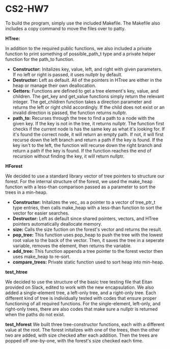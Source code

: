 # CS2-HW7

To build the program, simply use the included Makefile. The Makefile also includes a copy command to move the files over to patty.

**HTree:**

In addition to the required public functions, we also included a private function to print something of possible_path_t type and a private helper function for the path_to function.

- **Constructor:** Initalizes key, value, left, and right with given parameters. If no left or right is passed, it uses nullptr by default.
- **Destructor:** Left as default. All of the pointers in HTree are either in the heap or manage their own deallocation.
- **Getters:** Functions are defined to get a tree element's key, value, and children. The get_key and get_value functions simply return the relevant integer. The get_children function takes a direction parameter and returns the left or right child accordingly. If the child does not exist or an invalid direction is passed, the function returns nullptr.
- **path_to:** Recurses through the tree to find a path to a node with the given key. If the key is not in the tree, it returns nullptr. The function first checks if the current node is has the same key as what it's looking for. If it's found the correct node, it will return an empty path. If not, it will first recurse down the left branch and return a path if the key is found. If the key isn't to the left, the function will recurse down the right branch and return a path if the key is found. If the function reaches the end of recursion without finding the key, it will return nullptr.


**HForest**

We decided to use a standard library vector of tree pointers to structure our forest. For the internal structure of the forest, we used the make_heap function with a less-than comparison passed as a parameter to sort the trees in a min-heap.

- **Constructor:** Initalizes the vec_ as a pointer to a vector of tree_ptr_t type entries, then calls make_heap with a less-than function to sort the vector for easier searches.
- **Destructor:** Left as default since shared pointers, vectors, and HTree pointers automatically deallocate memory.
- **size:** Calls the size fuction on the forest's vector and returns the result.
- **pop_tree:** This function uses pop_heap to push the tree with the lowest root value to the back of the vector. Then, it saves the tree in a seperate variable, removes the element, then returns the variable.
- **add_tree:** This function appends a tree pointer to the forest vector then uses make_heap to re-sort.
- **compare_trees:** Private static function used to sort heap into min-heap.

**test_htree**

We decided to use the structure of the basic tree testing file that Eitan provided on Slack, edited to work with the new encapsulation. We also added a single-element tree, a left-only tree, and a right-only tree. Each different kind of tree is individually tested with codes that ensure proper functioning of all required functions. For the single-element, left-only, and right-only trees, there are also codes that make sure a nullptr is returned when the paths do not exist.

**test_hforest**
We built three tree-constructor functions, each with a different value at the root. The forest initalizes with one of the trees, then the other two are added, with size checked after each addition. Then the trees are popped off one-by-one, with the forest's size checked each time.
